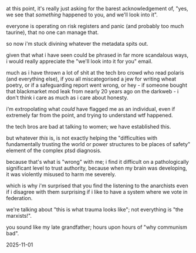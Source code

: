 at this point, it's really just asking for the barest acknowledgement of, "yes, we see that *something* happened to you, and we'll look into it".  

everyone is operating on risk registers and panic (and probably too much taurine), that no one can manage that.  

so now i'm stuck divining whatever the metadata spits out.  

given that what i have seen could be phrased in far more scandalous ways, i would really appreciate the "we'll look into it for you" email.  

much as i have thrown a lot of shit at the tech bro crowd who read polaris (and everything else), if you all miscategorised a jew for writing wheat poetry, or if a safeguarding report went wrong, or hey - if someone bought that blackmarket mod leak from nearly 20 years ago on the darkweb - i don't think i care as much as i care about honesty.  

i'm extropolating what *could* have flagged me as an individual, even if extremely far from the point, and trying to understand wtf happened.  

the tech bros are bad at talking to women; we have established this.  

but whatever *this* is, is not exactly helping the "difficulties with fundamentally trusting the world or power structures to be places of safety" element of the complex ptsd diagnosis.  

because that's what is "wrong" with me; i find it difficult on a pathologically significant level to trust authority, because when my brain was developing, it was violently misused to harm me severely.  

which is why i'm surprised that you find the listening to the anarchists even if i disagree with them surprising if i like to have a system where we vote in federation.  

we're talking about "this is what trauma looks like"; not everything is "the marxists!".  

you sound like my late grandfather; hours upon hours of "why communism bad".  
<!--the man learned basic arabic because he thought the bbc wasn't reading it angrily enough to him. and you wonder why i'm asking, "are you sure you're not slightly prejudging the intent"? the man also had a very long explanation about why tony blair was the start of the rise of fascism, and i still can't piece all of the steps together to make it "work". i know about what elders + tv looks like. it looks like learning mandarin so you can argue with the red book when THERE WERE ENGLISH TRANSLATIONS WHEREVER THEY SOLD THE SAME BOOK, SIR. tbf I think one of the kids got him that just for the lols.-->
2025-11-01
